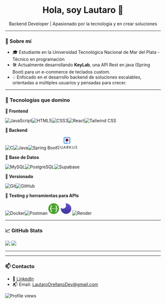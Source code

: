 <h1 align="center">Hola, soy Lautaro 👋</h1>
<p align="center">
  Backend Developer | Apasionado por la tecnología y en crear soluciones
</p>

---

### 🧠 Sobre mí

- 🎓 Estudiante en la Universidad Tecnológica Nacional de Mar del Plata - Técnico  en programación
- 🛠️ Actualmente desarrollando **KeyLab**, una API Rest en java (Spring Boot) para un e-commerce de teclados custom.
- 💡 Enfocado en el desarrollo backend de soluciones escalables, orientadas a múltiples usuarios y pensadas para crecer.

---

### 🧰 Tecnologías que domino

<p align="left">
  
**🎨 Frontend**

<img src="https://cdn.jsdelivr.net/gh/devicons/devicon/icons/javascript/javascript-original.svg" style="height:40px;" alt="JavaScript"/><img src="https://cdn.jsdelivr.net/gh/devicons/devicon/icons/html5/html5-original.svg" style="height:40px;" alt="HTML5"/><img src="https://cdn.jsdelivr.net/gh/devicons/devicon/icons/css3/css3-original.svg" style="height:40px;" alt="CSS3"/><img src="https://cdn.jsdelivr.net/gh/devicons/devicon/icons/react/react-original.svg" style="height:40px;" alt="React"/><img src="https://www.vectorlogo.zone/logos/tailwindcss/tailwindcss-icon.svg" style="height:40px;" alt="Tailwind CSS"/>
  
**🧠 Backend**

<img src="https://cdn.jsdelivr.net/gh/devicons/devicon/icons/c/c-original.svg" style="height:40px;" alt="C"/><img src="https://cdn.jsdelivr.net/gh/devicons/devicon/icons/java/java-original.svg" style="height:40px;" alt="Java"/><img src="https://cdn.jsdelivr.net/gh/devicons/devicon/icons/spring/spring-original.svg" style="height:40px;" alt="Spring Boot"/><img src="assets/quarkus.svg" style="height:40px;" alt="Quarkus"/>

**💾 Base de Datos**

<img src="https://cdn.jsdelivr.net/gh/devicons/devicon/icons/mysql/mysql-original.svg" style="height:40px;" alt="MySQL"/><img src="https://cdn.jsdelivr.net/gh/devicons/devicon/icons/postgresql/postgresql-original.svg" style="height:40px;" alt="PostgreSQL"/><img src="https://cdn.jsdelivr.net/gh/devicons/devicon/icons/supabase/supabase-original.svg" style="height:40px;" alt="Supabase"/>

**🧾 Versionado**

<img src="https://cdn.jsdelivr.net/gh/devicons/devicon/icons/git/git-original.svg" style="height:40px;" alt="Git"/><img src="https://cdn.jsdelivr.net/gh/devicons/devicon/icons/github/github-original.svg" style="height:40px;" alt="GitHub"/>

**🧪 Testing y herramientas para APIs**

<img src="https://cdn.jsdelivr.net/gh/devicons/devicon/icons/docker/docker-original.svg" style="height:40px;" alt="Docker"/><img src="https://cdn.jsdelivr.net/gh/devicons/devicon/icons/postman/postman-original.svg" style="height:40px;" alt="Postman"/><img src="assets/swagger.svg" style="height:40px;" alt="Swagger"/><img src="assets/insomnia.svg" style="height:40px;" alt="Insomnia"/><img src="https://raw.githubusercontent.com/danielcranney/readme-generator/main/public/icons/skills/render.svg" style="height:40px;" alt="Render"/>
</p>


---

### 📈 GitHub Stats

<p align="left">
  <img src="https://github-readme-stats.vercel.app/api?username=LautaroOrellano&show_icons=true&theme=github_dark" style="height:190px"/>
  <img src="https://github-readme-stats.vercel.app/api/top-langs/?username=LautaroOrellano&layout=compact&theme=github_dark" style="height:190px"/>
</p>

---

---

### 📫 Contacto

- 💼 [LinkedIn](https://www.linkedin.com/in/LautaroOrellano)
- 📬 Email: LautaroOrellanoDev@gmail.com

![Profile views](https://komarev.com/ghpvc/?username=LautaroOrellano&color=blueviolet&style=plastic)



